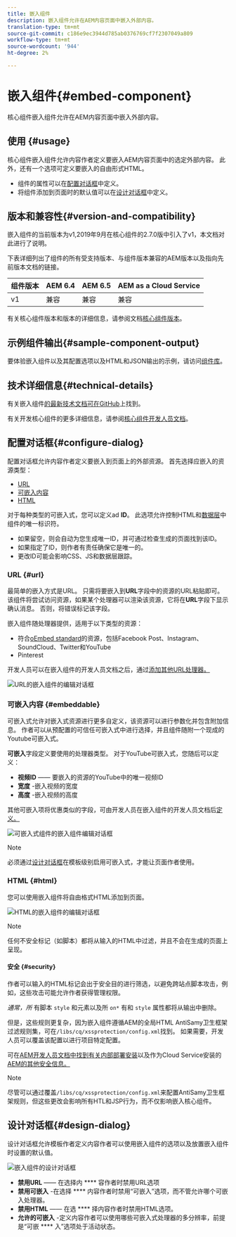 ```yaml
---
title: 嵌入组件
description: 嵌入组件允许在AEM内容页面中嵌入外部内容。
translation-type: tm+mt
source-git-commit: c186e9ec3944d785ab0376769cf7f2307049a809
workflow-type: tm+mt
source-wordcount: '944'
ht-degree: 2%

---
```



# 嵌入组件{#embed-component}

核心组件嵌入组件允许在AEM内容页面中嵌入外部内容。

## 使用 {#usage}

核心组件嵌入组件允许内容作者定义要嵌入AEM内容页面中的选定外部内容。 此外，还有一个选项可定义要嵌入的自由形式HTML。

* 组件的属性可以在[配置对话框](#configure-dialog)中定义。
* 将组件添加到页面时的默认值可以在[设计对话框](#design-dialog)中定义。

## 版本和兼容性{#version-and-compatibility}

嵌入组件的当前版本为v1,2019年9月在核心组件的2.7.0版中引入了v1，本文档对此进行了说明。

下表详细列出了组件的所有受支持版本、与组件版本兼容的AEM版本以及指向先前版本文档的链接。

| 组件版本 | AEM 6.4 | AEM 6.5 | AEM as a Cloud Service |
|--- |--- |---|---|
| v1 | 兼容 | 兼容 | 兼容 |

有关核心组件版本和版本的详细信息，请参阅文档[核心组件版本](/help/versions.md)。

## 示例组件输出{#sample-component-output}

要体验嵌入组件以及其配置选项以及HTML和JSON输出的示例，请访问[组件库](https://adobe.com/go/aem_cmp_library_embed)。

## 技术详细信息{#technical-details}

有关嵌入组件[的最新技术文档可在GitHub](https://adobe.com/go/aem_cmp_tech_embed_v1)上找到。

有关开发核心组件的更多详细信息，请参阅[核心组件开发人员文档](/help/developing/overview.md)。

## 配置对话框{#configure-dialog}

配置对话框允许内容作者定义要嵌入到页面上的外部资源。 首先选择应嵌入的资源类型：

* [URL](#url)
* [可嵌入内容](#embeddable)
* [HTML](#html)

对于每种类型的可嵌入式，您可以定义ad **ID**。 此选项允许控制HTML和[数据层](/help/developing/data-layer/overview.md)中组件的唯一标识符。

* 如果留空，则会自动为您生成唯一ID，并可通过检查生成的页面找到该ID。
* 如果指定了ID，则作者有责任确保它是唯一的。
* 更改ID可能会影响CSS、JS和数据层跟踪。

### URL {#url}

最简单的嵌入方式是URL。 只需将要嵌入到&#x200B;**URL**&#x200B;字段中的资源的URL粘贴即可。 该组件将尝试访问资源，如果某个处理器可以渲染该资源，它将在&#x200B;**URL**&#x200B;字段下显示确认消息。 否则，将错误标记该字段。

嵌入组件随处理器提供，适用于以下类型的资源：

* 符合[oEmbed standard](https://oembed.com/)的资源，包括Facebook Post、Instagram、SoundCloud、Twitter和YouTube
* Pinterest

开发人员可以在嵌入组件的开发人员文档之后，通过[添加其他URL处理器。](https://github.com/adobe/aem-core-wcm-components/tree/master/content/src/content/jcr_root/apps/core/wcm/components/embed/v1/embed#extending-the-embed-component)

![URL的嵌入组件的编辑对话框](/help/assets/embed-url.png)

### 可嵌入内容 {#embeddable}

可嵌入式允许对嵌入式资源进行更多自定义，该资源可以进行参数化并包含附加信息。 作者可以从预配置的可信任可嵌入式中进行选择，并且组件随附一个现成的Youtube可嵌入式。

**可嵌入**&#x200B;字段定义要使用的处理器类型。 对于YouTube可嵌入式，您随后可以定义：

* **视频ID**  —— 要嵌入的资源的YouTube中的唯一视频ID
* **宽度** -嵌入视频的宽度
* **高度** -嵌入视频的高度

其他可嵌入项将优惠类似的字段，可由开发人员在嵌入组件的开发人员文档后[定义。](https://github.com/adobe/aem-core-wcm-components/tree/master/content/src/content/jcr_root/apps/core/wcm/components/embed/v1/embed#extending-the-embed-component)

![可嵌入式组件的嵌入组件编辑对话框](/help/assets/embed-embeddable.png)

>[!NOTE]
>必须通过[设计对话框](#design-dialog)在模板级别启用可嵌入式，才能让页面作者使用。

### HTML {#html}

您可以使用嵌入组件将自由格式HTML添加到页面。

![HTML的嵌入组件的编辑对话框](/help/assets/embed-html.png)

>[!NOTE]
>任何不安全标记（如脚本）都将从输入的HTML中过滤，并且不会在生成的页面上呈现。

#### 安全 {#security}

作者可以输入的HTML标记会出于安全目的进行筛选，以避免跨站点脚本攻击，例如，这些攻击可能允许作者获得管理权限。

*通常，所* 有脚本 `style` 和元素以及所 `on*` 有和 `style` 属性都将从输出中删除。

但是，这些规则更复杂，因为嵌入组件遵循AEM的全局HTML AntiSamy卫生框架过滤规则集，可在`/libs/cq/xssprotection/config.xml`找到。 如果需要，开发人员可以覆盖该配置以进行项目特定配置。

可在[AEM开发人员文档中找到有关内部部署安装](https://docs.adobe.com/content/help/en/experience-manager-65/developing/introduction/security.html)以及作为Cloud Service安装的[AEM的其他安全信息。](https://docs.adobe.com/content/help/zh-Hans/experience-manager-cloud-service/security/home.html)

>[!NOTE]
>尽管可以通过覆盖`/libs/cq/xssprotection/config.xml`来配置AntiSamy卫生框架规则，但这些更改会影响所有HTL和JSP行为，而不仅影响嵌入核心组件。

## 设计对话框{#design-dialog}

设计对话框允许模板作者定义内容作者可以使用嵌入组件的选项以及放置嵌入组件时设置的默认值。

![嵌入组件的设计对话框](/help/assets/embed-design.png)

* **禁用URL**  —— 在选择内 **** 容作者时禁用URL选项
* **禁用可嵌入** -在选择 **** 内容作者时禁用“可嵌入”选项，而不管允许哪个可嵌入处理器。
* **禁用HTML**  —— 在选 **** 择内容作者时禁用HTML选项。
* **允许的可嵌入** -定义内容作者可以使用哪些可嵌入式处理器的多分辨率，前提是“可嵌 **** 入”选项处于活动状态。
